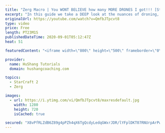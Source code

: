 ```yaml
---
title: "Zerg Macro | You WONT BELIEVE how many MORE DRONES I got!!! [Starcraft 2]"
excerpt: "In this guide we take a DEEP look at the nuances of droning, economy & macro to help you understand where you might be going wrong in your games. How is it that Grand Master's a pros generate so many more drones than you?!? You're about to find out :)  Zerg Macro | You WONT BELIEVE how many MORE DRONES"
originalUrl: https://youtube.com/watch?v=QmfbJTpcvt8
type: video
price: Free
length: PT23M1S
publishedDateTime: 2020-09-01T05:12:47Z
heat: 51

featuredContent: "<iframe width=\"800\" height=\"500\" frameborder=\"0\" src=\"https://www.youtube.com/embed/QmfbJTpcvt8\" allow=\"accelerometer; autoplay; encrypted-media; gyroscope; picture-in-picture\" allowfullscreen></iframe>"

provider:
  name: HuShang Tutorials
  domain: hushangcoaching.com

topics:
  - StarCraft 2
  - Zerg

images:
  - url: https://i.ytimg.com/vi/QmfbJTpcvt8/maxresdefault.jpg
    width: 1280
    height: 720
    isCached: true

secured: "X8vPfRLZdB6Z89g4pPZh4qX6TgQcdyLedqGWxrJDR/lYFplDKT07RNUrpArPwbB/3cZd8cPdfdVFViUVr9fex25xZehFmNJmQbS/St87urgY64RQyW6WhmsITWaIP0QvO0VcBbSc6dBIwCATcouYkYDSmMeMMeiSFQ5TD2n9nsnfHMRHwNYBJKZ8kLJjlMSn20btWd281/V55WKLiBIUdQXG+X/m2r64VlTw+pGa9ffzd3xegfpkyLNQSLO4g7CzT4AsLYIRpJllJq+q1cV4RhBQziBlcROPXDdNfk8ptHyDAqavRF8DwgW7CNUndJuewCZHbnfOHfr7V+8w1fGJrTqx+RmpLHY0hASKzjLVurjupgDMYP09mXt8kBWsSux8NeO7nE8ggXkioNmyujN0kUfJXJtJ828FWUis/fsNAbo=;o0O/lwr0K7EUCM+UTIWReg=="
---
```


